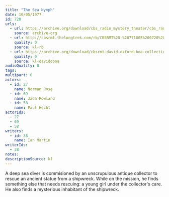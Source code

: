 ```yaml
---
title: "The Sea Nymph"
date: 10/05/1977
id: 720
urls: 
  - url: https://archive.org/download/cbs_radio_mystery_theater/cbs_radio_mystery_theater-0701-0750.zip/cbs_radio_mystery_theater-0701-0750%2Fcbsrmt_0720_the_sea_nymph.mp3
    source: archive-org
  - url: http://cbsrmt.thelongtrek.com/rb/CBSRMT%20-%20771005%200720%20The%20Sea%20Nymph_WLNH-FM_rb.mp3
    quality: 0
    source: kl-rb
  - url: https://archive.org/download/cbsrmt-david-oxford-boa-collection/CBSRMT-771005-0720-The-Sea-Nymph-(128-48)_WBBM-JE-{BoA}.mp3
    quality: 0
    source: kl-davidoboa
audioQuality: 0
tags: 
multipart: 0
actors:  
  - id: 27
    name: Norman Rose  
  - id: 69
    name: Jada Rowland  
  - id: 58
    name: Paul Hecht
actorIds:  
  - 27  
  - 69  
  - 58
writers:  
  - id: 38
    name: Ian Martin
writerIds:  
  - 38
notes: 
descriptionSource: kf
---
```

A deep sea diver is commisioned by an unscrupulous antique collector to rescue an ancient statue from a shipwreck. While on the mission, he finds something else that needs rescuing: a young girl under the collector's care. He also finds a mysterious inhabitant of the shipwreck.